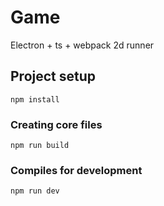 # Game
Electron + ts + webpack 2d runner

## Project setup
```
npm install
```
### Creating core files
```
npm run build
```
### Compiles for development
```
npm run dev
```
